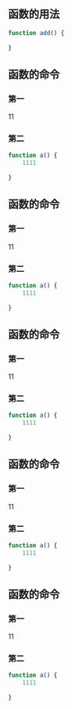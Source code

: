 
## 函数的用法
```javascript
function add() {
  
}
```
## 函数的命令

### 第一
11

### 第二
```javascript
function a() {
    1111
  
}
```
## 函数的命令

### 第一
11

### 第二
```javascript
function a() {
    1111
  
}
```
## 函数的命令

### 第一
11

### 第二
```javascript
function a() {
    1111
  
}
```
## 函数的命令

### 第一
11

### 第二
```javascript
function a() {
    1111
  
}
```
## 函数的命令

### 第一
11

### 第二
```javascript
function a() {
    1111
  
}
```